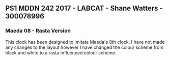 ## PS1 MDDN 242 2017 - LABCAT - Shane Watters - 300078996

### Maeda 08 - Rasta Version

This clock has been designed to imitate Maeda's 8th clock.  I have not made any changes to the layout however I have changed the colour scheme from black and white to a rasta influenced colour scheme. 